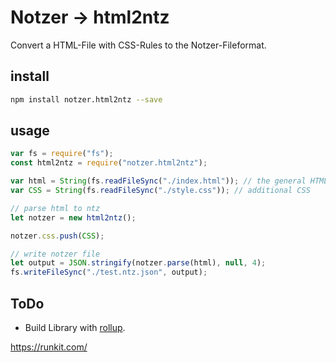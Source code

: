 # Notzer → html2ntz
Convert a HTML-File with CSS-Rules to the Notzer-Fileformat.


## install
```sh
npm install notzer.html2ntz --save
```

## usage
```js
var fs = require("fs");
const html2ntz = require("notzer.html2ntz");

var html = String(fs.readFileSync("./index.html")); // the general HTML
var CSS = String(fs.readFileSync("./style.css")); // additional CSS

// parse html to ntz
let notzer = new html2ntz();

notzer.css.push(CSS);

// write notzer file
let output = JSON.stringify(notzer.parse(html), null, 4);
fs.writeFileSync("./test.ntz.json", output);
```


## ToDo
* Build Library with [rollup](https://github.com/rollup/rollup-starter-lib/tree/babel).

https://runkit.com/
